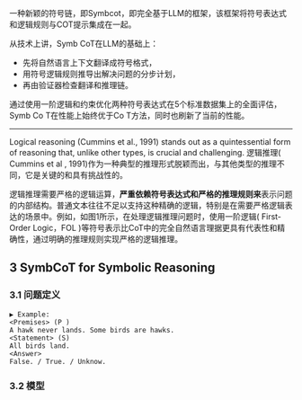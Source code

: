 一种新颖的符号链，即Symbcot，即完全基于LLM的框架，该框架将符号表达式和逻辑规则与COT提示集成在一起。

从技术上讲，Symb CoT在LLM的基础上：
- 先将自然语言上下文翻译成符号格式，
- 用符号逻辑规则推导出解决问题的分步计划，
- 再由验证器检查翻译和推理链。

通过使用一阶逻辑和约束优化两种符号表达式在5个标准数据集上的全面评估，Symb Co T在性能上始终优于Co T方法，同时也刷新了当前的性能。

---
Logical reasoning (Cummins et al., 1991) stands out as a quintessential form of reasoning that, unlike other types, is crucial and challenging. 逻辑推理( Cummins et al , 1991)作为一种典型的推理形式脱颖而出，与其他类型的推理不同，它是关键的和具有挑战性的。

逻辑推理需要严格的逻辑运算，**严重依赖符号表达式和严格的推理规则来**表示问题的内部结构。普通文本往往不足以支持这种精确的逻辑，特别是在需要严格逻辑表达的场景中。例如，如图1所示，在处理逻辑推理问题时，使用一阶逻辑( First-Order Logic，FOL )等符号表示比CoT中的完全自然语言理据更具有代表性和精确性，通过明确的推理规则实现严格的逻辑推理。

## 3 SymbCoT for Symbolic Reasoning
### 3.1 问题定义

	▶ Example:  
	<Premises> (P ) 
	A hawk never lands. Some birds are hawks. 
	<Statement> (S) 
	All birds land. 
	<Answer> 
	False. / True. / Unknow.

### 3.2 模型


